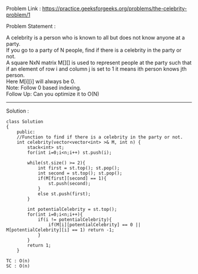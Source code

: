 Problem Link : https://practice.geeksforgeeks.org/problems/the-celebrity-problem/1

Problem Statement : 

A celebrity is a person who is known to all but does not know anyone at a party.<br> If you go to a party of N people, find if there is a celebrity in the party or not.<br>
A square NxN matrix M[][] is used to represent people at the party such that if an element of row i and column j  is set to 1 it means ith person knows jth person.<br> Here M[i][i] will always be 0.<br>
Note: Follow 0 based indexing.<br>
Follow Up: Can you optimize it to O(N)<br>

_________________________________________________________________________________________________

Solution : 

```
class Solution 
{
    public:
    //Function to find if there is a celebrity in the party or not.
    int celebrity(vector<vector<int> >& M, int n) {
        stack<int> st;
        for(int i=0;i<n;i++) st.push(i);
        
        while(st.size() >= 2){
            int first = st.top(); st.pop();
            int second = st.top(); st.pop();
            if(M[first][second] == 1){
                st.push(second);
            }
            else st.push(first);
        }
        
        int potentialCelebrity = st.top();
        for(int i=0;i<n;i++){
            if(i != potentialCelebrity){
                if(M[i][potentialCelebrity] == 0 || M[potentialCelebrity][i] == 1) return -1;
            }
        }
        return 1;
    }

TC : O(n)
SC : O(n)
```
